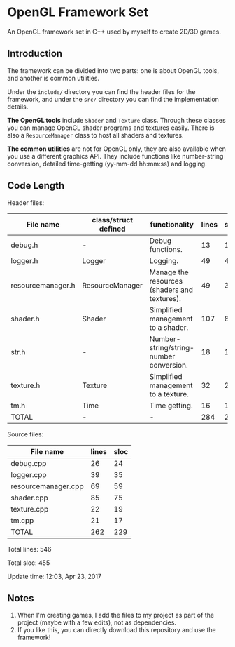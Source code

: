 # OpenGL Framework Set

An OpenGL framework set in C++ used by myself to create 2D/3D games.

## Introduction

The framework can be divided into two parts: one is about OpenGL tools, and another is common utilities.

Under the `include/` directory you can find the header files for the framework, and under the `src/` directory you can find the implementation details.

**The OpenGL tools** include `Shader` and `Texture` class. Through these classes you can manage OpenGL shader programs and textures easily. There is also a `ResourceManager` class to host all shaders and textures.

**The common utilities** are not for OpenGL only, they are also available when you use a different graphics API. They include functions like number-string conversion, detailed time-getting (yy-mm-dd hh:mm:ss) and logging.

## Code Length

Header files:

File name | class/struct defined | functionality | lines | sloc
----------|----------------------|---------------|-------|-----
debug.h | - | Debug functions. | 13 | 10
logger.h | Logger | Logging. | 49 | 41
resourcemanager.h | ResourceManager | Manage the resources (shaders and textures). | 49 | 39
shader.h | Shader | Simplified management to a shader. | 107 | 84
str.h | - | Number-string/string-number conversion. | 18 | 14
texture.h | Texture | Simplified management to a texture. | 32 | 25
tm.h | Time | Time getting. | 16 | 13
TOTAL | - | - | 284 | 226

Source files:

File name | lines | sloc
----------|-------|-----
debug.cpp | 26 | 24
logger.cpp | 39 | 35
resourcemanager.cpp | 69 | 59
shader.cpp | 85 | 75
texture.cpp | 22 | 19
tm.cpp | 21 | 17
TOTAL | 262 | 229

Total lines: 546

Total sloc: 455

Update time: 12:03, Apr 23, 2017

## Notes

1. When I'm creating games, I add the files to my project as part of the project (maybe with a few edits), not as dependencies.
1. If you like this, you can directly download this repository and use the framework!
